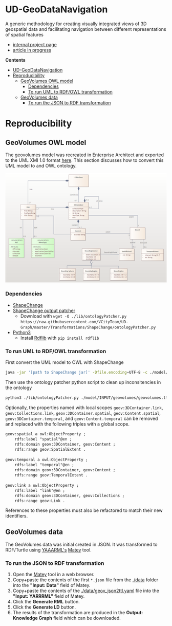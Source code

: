 # UD-GeoDataNavigation
A generic methodology for creating visually integrated views of 3D geospatial data and facilitating navigation between different representations of spatial features

- [internal project page](https://github.com/VCityTeam/VCity/tree/master/Projects/BIM-GIS_integration_diagrams)
- [article in progress](https://github.com/VCityTeam/VCity/tree/master/articles/geospatial_data_integration_CCO_DVA)

**Contents**
- [UD-GeoDataNavigation](#ud-geodatanavigation)
- [Reproducibility](#reproducibility)
  - [GeoVolumes OWL model](#geovolumes-owl-model)
    - [Dependencies](#dependencies)
    - [To run UML to RDF/OWL transformation](#to-run-uml-to-rdfowl-transformation)
  - [GeoVolumes data](#geovolumes-data)
    - [To run the JSON to RDF transformation](#to-run-the-json-to-rdf-transformation)

# Reproducibility

## GeoVolumes OWL model 
The geovolumes model was recreated in Enterprise Architect and exported to the UML XMI 1.0 format [here](./model/geovolume.xmi).
This section discusses how to convert this UML model to and OWL ontology.

![Geovolumes UML model](./model/geovolumes.png)

### Dependencies 
- [ShapeChange](https://shapechange.net/get-started/)
- [ShapeChange output patcher](https://github.com/VCityTeam/UD-Graph/tree/master/Transformations/ShapeChange#to-run-the-ontology-patcher)
  - Download with `wget -O ./lib/ontologyPatcher.py https://raw.githubusercontent.com/VCityTeam/UD-Graph/master/Transformations/ShapeChange/ontologyPatcher.py`
- [Python3](https://www.python.org/downloads/)
  - Install [Rdflib](https://pypi.org/project/rdflib/) with `pip install rdflib`


### To run UML to RDF/OWL transformation
First convert the UML model to OWL with ShapeChange
```bash
java -jar '[path to ShapeChange jar]' -Dfile.encoding=UTF-8 -c ./model/shapechange_config.xml
```

Then use the ontology patcher python script to clean up inconsitencies in the ontology
```bash
python3 ./lib/ontologyPatcher.py ./model/INPUT/geovolumes/geovolumes.ttl ./model/INPUT/geovolumes/geovolumes_patched.ttl
```

Optionally, the properties named with local scopes `geov:3DContainer.link`, `geov:Collections.link`, `geov:3DContainer.spatial`, `geov:Content.spatial`, `geov:3DContainer.temporal`, and `geov:Content.temporal` can be removed and replaced with the following triples with a global scope.
```
geov:spatial a owl:ObjectProperty ;
    rdfs:label "spatial"@en ;
    rdfs:domain geov:3DContainer, geov:Content ;
    rdfs:range geov:SpatialExtent .

geov:temporal a owl:ObjectProperty ;
    rdfs:label "temporal"@en ;
    rdfs:domain geov:3DContainer, geov:Content ;
    rdfs:range geov:TemporalExtent .

geov:link a owl:ObjectProperty ;
    rdfs:label "link"@en ;
    rdfs:domain geov:3DContainer, geov:Collections ;
    rdfs:range geov:Link .
```
References to these properties must also be refactored to match their new identifiers.

## GeoVolumes data
The GeoVolumes data was initial created in JSON.
It was transformed to RDF/Turtle using [YAAARML's](https://rml.io/yarrrml/) [Matey](https://rml.io/yarrrml/matey/) tool.

### To run the JSON to RDF transformation
1. Open the [Matey](https://rml.io/yarrrml/matey/) tool in a web browser.
2. Copy+paste the contents of the first `*.json` file from the [./data](./data) folder into the **"Input: Data"** field of Matey.
3. Copy+paste the contents of the [./data/geov_json2ttl.yaml](./data/geov_json2ttl.yaml) file into the **"Input: YARRRML"** field of Matey.
4. Click the **Generate RML** button.
5. Click the **Generate LD** button.
6. The results of the transformation are produced in the **Output: Knowledge Graph** field which can be downloaded.